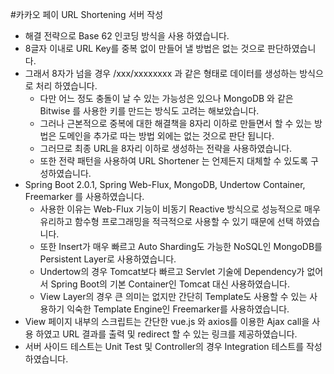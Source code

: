 #카카오 페이 URL Shortening 서버 작성

* 해결 전략으로 Base 62 인코딩 방식을 사용 하였습니다.
* 8글자 이내로 URL Key를 중복 없이 만들어 낼 방법은 없는 것으로 판단하였습니다.
* 그래서 8자가 넘을 경우 /xxx/xxxxxxxx 과 같은 형태로 데이터를 생성하는 방식으로 처리 하였습니다.
	* 다만 어느 정도 충돌이 날 수 있는 가능성은 있으나 MongoDB 와 같은 Bitwise 를 사용한 키를 만드는 방식도 고려는 해보았습니다.
	* 그러나 근본적으로 중복에 대한 해결책을 8자리 이하로 만들면서 할 수 있는 방법은 도메인을 추가로 따는 방법 외에는 없는 것으로 판단 됩니다.
	* 그러므로 최종 URL을 8자리 이하로 생성하는 전략을 사용하였습니다.
	* 또한 전략 패턴을 사용하여 URL Shortener 는 언제든지 대체할 수 있도록 구성하였습니다. 
* Spring Boot 2.0.1, Spring Web-Flux, MongoDB, Undertow Container, Freemarker 를 사용하였습니다.
	* 사용한 이유는 Web-Flux 기능이 비동기 Reactive 방식으로 성능적으로 매우 유리하고 함수형 프로그래밍을 적극적으로 사용할 수 있기 때문에 선택 하였습니다.
	* 또한 Insert가 매우 빠르고 Auto Sharding도 가능한 NoSQL인 MongoDB를 Persistent Layer로 사용하였습니다.
	* Undertow의 경우 Tomcat보다 빠르고 Servlet 기술에 Dependency가 없어서 Spring Boot의 기본 Container인 Tomcat 대신 사용하였습니다.
	* View Layer의 경우 큰 의미는 없지만 간단히 Template도 사용할 수 있는 사용하기 익숙한 Template Engine인 Freemarker를 사용하였습니다. 
* View 페이지 내부의 스크립트는 간단한 vue.js 와 axios를 이용한 Ajax call을 사용 하였고 URL 결과를 출력 및 redirect 할 수 있는 링크를 제공하였습니다.
* 서버 사이드 테스트는 Unit Test 및 Controller의 경우 Integration 테스트를 작성 하였습니다.
 